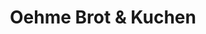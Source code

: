 ---
title: "Oehme Brot & Kuchen"
url: /duesseldorf/oehme-brot-und-kuchen-nikolaus-knopp-platz/
shop: Bäckerei
---